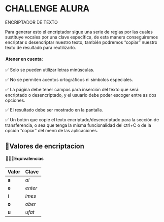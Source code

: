 # CHALLENGE ALURA 
ENCRIPTADOR DE TEXTO

Para generar esto el encriptador sigue una serie de reglas por las cuales sustituye vocales por una clave específica, de esta manera conseguiremos encriptar o desencriptar nuestro texto, también podremos “copiar” nuestro texto de resultado para reutilizarlo.


####  Atener en cuenta:

✅ Solo se pueden utilizar letras minúsculas.

✅ No se permiten acentos ortográficos ni símbolos especiales.

✅ La página debe tener campos para inserción del texto que será encriptado o desencriptado, y el usuario debe poder escoger entre as dos opciones.

✅ El resultado debe ser mostrado en la pantalla.

✅ Un botón que copie el texto encriptado/desencriptado para la sección de transferencia, o sea que tenga la misma funcionalidad del ctrl+C o de la opción “copiar” del menú de las aplicaciones.



## 🔏Valores de encriptacion

####  🕵🏻‍♀️ Equivalencias 


|  Valor    | Clave |
| :-------- | :----------- |
| **a** | *ai* |
| **e** | *enter*|
| **i** | *imes* |
| **o** | *ober* |
| **u** | *ufat* |



